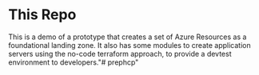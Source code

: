 # This Repo

This is a demo of a prototype that creates a set of Azure Resources as a foundational landing zone. It also has some modules to create application servers using the no-code terraform approach, to provide a devtest environment to developers."# prephcp" 
